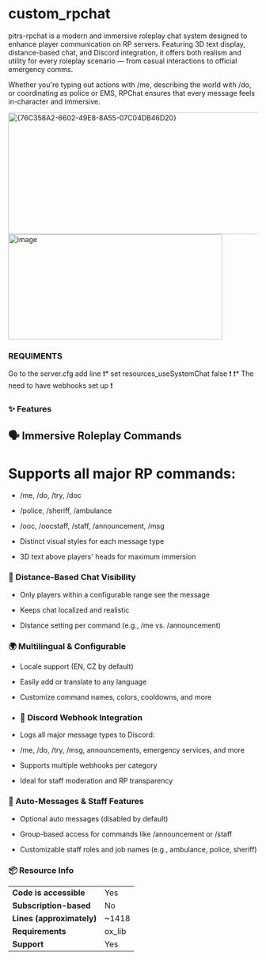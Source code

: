 # custom_rpchat

pitrs-rpchat is a modern and immersive roleplay chat system designed to enhance player communication on RP servers. Featuring 3D text display, distance-based chat, and Discord integration, it offers both realism and utility for every roleplay scenario — from casual interactions to official emergency comms.

Whether you're typing out actions with /me, describing the world with /do, or coordinating as police or EMS, RPChat ensures that every message feels in-character and immersive.


<img width="667" height="246" alt="{76C358A2-6602-49E8-8A55-07C04DB46D20}" src="https://github.com/user-attachments/assets/b8d43375-a656-4745-8bfe-b6bb0fa6fea2" />
<img width="432" height="213" alt="image" src="https://github.com/user-attachments/assets/987e20cb-2c05-40f4-b139-addc6cba29c9" />


### REQUIMENTS
Go to the server.cfg add line 
❗* set resources_useSystemChat false ❗
❗* The need to have webhooks set up ❗


### ✨ Features
## 🗣️ Immersive Roleplay Commands
 
# Supports all major RP commands: 

* /me, /do, /try, /doc

* /police, /sheriff, /ambulance

* /ooc, /oocstaff, /staff, /announcement, /msg

* Distinct visual styles for each message type

* 3D text above players' heads for maximum immersion

### 📏 Distance-Based Chat Visibility

* Only players within a configurable range see the message

* Keeps chat localized and realistic

* Distance setting per command (e.g., /me vs. /announcement)

### 🌍 Multilingual & Configurable

* Locale support (EN, CZ by default)

* Easily add or translate to any language

* Customize command names, colors, cooldowns, and more

* ### 💬 Discord Webhook Integration

* Logs all major message types to Discord:

* /me, /do, /try, /msg, announcements, emergency services, and more

*  Supports multiple webhooks per category

*  Ideal for staff moderation and RP transparency

### 🚨 Auto-Messages & Staff Features

*  Optional auto messages (disabled by default)

*  Group-based access for commands like /announcement or /staff

*  Customizable staff roles and job names (e.g., ambulance, police, sheriff)

### 📦 Resource Info

|||
| --- | --- |
|**Code is accessible**|Yes|
|**Subscription-based**|No|
|**Lines (approximately)**|~1418|
|**Requirements**|ox_lib|
|**Support**|Yes|
